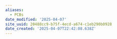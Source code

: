```yaml
---
aliases:
  - PCBs
date_modified: '2025-04-07'
site_uuid: 20488cc9-b75f-4ecd-a674-c1eb290b0928
date_created: '2025-04-07T22:42:08.638Z'
---
```


